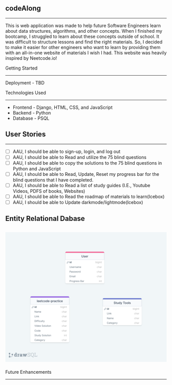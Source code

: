 ## codeAlong

---

This is web application was made to help future Software Engineers learn about data structures, algorithms, and other concepts. When I finished my bootcamp, I struggled to learn about these concepts outside of school. It was difficult to structure lessons and find the right materials. So, I decided to make it easier for other engineers who want to learn by providing them with an all-in-one website of materials I wish I had. This website was heavily inspired by Neetcode.io!

Getting Started

---

Deployment - TBD

Technologies Used

---

- Frontend - Django, HTML, CSS, and JavaScript
- Backend - Python
- Database - PSQL

## User Stories

---

- [ ] AAU, I should be able to sign-up, login, and log out
- [ ] AAU, I should be able to Read and utilize the 75 blind questions
- [ ] AAU, I should be able to copy the solutions to the 75 blind questions in Python and JavaScript
- [ ] AAU, I should be able to Read, Update, Reset my progress bar for the blind questions that I have completed.
- [ ] AAU, I should be able to Read a list of study guides (I.E., Youtube Videos, PDFS of books, Websites)
- [ ] AAU, I should be able to Read the roadmap of materials to learn(Icebox)
- [ ] AAU, I should be able to Update darkmode/lightmode(Icebox)

## Entity Relational Dabase

## ![ERD](./images/codeAlongERD.png)

Future Enhancements

---
